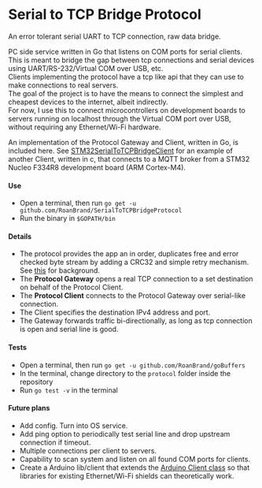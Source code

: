 # Serial to TCP Bridge Protocol
 An error tolerant serial UART to TCP connection, raw data bridge.

PC side service written in Go that listens on COM ports for serial clients.  
This is meant to bridge the gap between tcp connections and serial devices using UART/RS-232/Virtual COM over USB, etc.  
Clients implementing the protocol have a tcp like api that they can use to make connections to real servers.  
The goal of the project is to have the means to connect the simplest and cheapest devices to the internet, albeit indirectly.  
For now, I use this to connect microcontrollers on development boards to servers running on localhost through the Virtual COM port over USB, without requiring any Ethernet/Wi-Fi hardware.

An implementation of the Protocol Gateway and Client, written in Go, is included here.
See [STM32SerialToTCPBridgeClient](https://github.com/RoanBrand/STM32SerialToTCPBridgeClient) for an example of another Client, written in c, that connects to a MQTT broker from a STM32 Nucleo F334R8 development board (ARM Cortex-M4).

#### Use
- Open a terminal, then run `go get -u github.com/RoanBrand/SerialToTCPBridgeProtocol`
- Run the binary in `$GOPATH/bin`

#### Details
- The protocol provides the app an in order, duplicates free and error checked byte stream by adding a CRC32 and simple retry mechanism. See [this](https://en.wikibooks.org/wiki/Serial_Programming/Error_Correction_Methods) for background.
- The **Protocol Gateway** opens a real TCP connection to a set destination on behalf of the Protocol Client.
- The **Protocol Client** connects to the Protocol Gateway over serial-like connection.
- The Client specifies the destination IPv4 address and port.
- The Gateway forwards traffic bi-directionally, as long as tcp connection is open and serial line is good.


#### Tests
 - Open a terminal, then run `go get -u github.com/RoanBrand/goBuffers`
 - In the terminal, change directory to the `protocol` folder inside the repository
 - Run `go test -v` in the terminal

#### Future plans
- Add config. Turn into OS service. 
- Add ping option to periodically test serial line and drop upstream connection if timeout.
- Multiple connections per client to servers.
- Capability to scan system and listen on all found COM ports for clients.
- Create a Arduino lib/client that extends the [Arduino Client class](https://www.arduino.cc/en/Reference/ClientConstructor) so that libraries for existing Ethernet/Wi-Fi shields can theoretically work.
